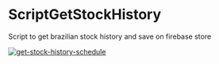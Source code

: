 # ScriptGetStockHistory
Script to get brazilian stock history and save on firebase store

[![get-stock-history-schedule](https://github.com/Analyzer-Bolsa-de-Valores/ScriptGetStockHistory/actions/workflows/get-stock-history-schedule.yml/badge.svg)](https://github.com/Analyzer-Bolsa-de-Valores/ScriptGetStockHistory/actions/workflows/get-stock-history-schedule.yml)
